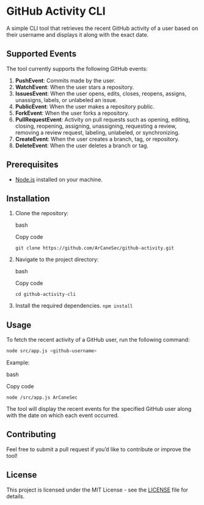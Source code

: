 # GitHub Activity CLI

A simple CLI tool that retrieves the recent GitHub activity of a user based on their username and displays it along with the exact date.

## Supported Events

The tool currently supports the following GitHub events:

1.  **PushEvent**: Commits made by the user.
2.  **WatchEvent**: When the user stars a repository.
3.  **IssuesEvent**: When the user opens, edits, closes, reopens, assigns, unassigns, labels, or unlabeled an issue.
4.  **PublicEvent**: When the user makes a repository public.
5.  **ForkEvent**: When the user forks a repository.
6.  **PullRequestEvent**: Activity on pull requests such as opening, editing, closing, reopening, assigning, unassigning, requesting a review, removing a review request, labeling, unlabeled, or synchronizing.
7.  **CreateEvent**: When the user creates a branch, tag, or repository.
8.  **DeleteEvent**: When the user deletes a branch or tag.

## Prerequisites

-   [Node.js](https://nodejs.org/) installed on your machine.

## Installation

1.  Clone the repository:
    
    bash
    
    Copy code
    
    `git clone https://github.com/ArCaneSec/github-activity.git` 
    
2.  Navigate to the project directory:
    
    bash
    
    Copy code
    
    `cd github-activity-cli` 
    
3.  Install the required dependencies.
    ```npm install```

## Usage

To fetch the recent activity of a GitHub user, run the following command:

```bash
node src/app.js <github-username>
```
Example:

bash

Copy code

`node /src/app.js ArCaneSec` 

The tool will display the recent events for the specified GitHub user along with the date on which each event occurred.

## Contributing

Feel free to submit a pull request if you’d like to contribute or improve the tool!

## License

This project is licensed under the MIT License - see the [LICENSE](https://github.com/ArCaneSec/github-activity/blob/master/LICENSE) file for details.
